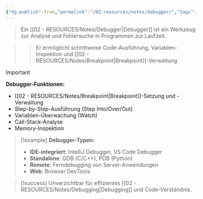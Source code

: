 ```yaml
---
{"dg-publish":true,"permalink":"/02-resources/notes/debugger/","tags":["entwicklung/fehlersuche","programmierung/tools"],"noteIcon":"","updated":"2025-09-16T16:45:37.405+02:00"}
---
```



>Ein [[02 - RESOURCES/Notes/Debugger\|Debugger]] ist ein Werkzeug zur Analyse und Fehlersuche in Programmen zur Laufzeit.

>>Er ermöglicht schrittweise Code-Ausführung, Variablen-Inspektion und [[02 - RESOURCES/Notes/Breakpoint\|Breakpoint]]-Verwaltung.

>[!important] 
>**Debugger-Funktionen:**
>- [[02 - RESOURCES/Notes/Breakpoint\|Breakpoint]]-Setzung und -Verwaltung
>- Step-by-Step-Ausführung (Step Into/Over/Out)
>- Variablen-Überwachung (Watch)
>- Call-Stack-Analyse
>- Memory-Inspektion

>[!example] 
>**Debugger-Typen:**
>- **IDE-integriert**: IntelliJ Debugger, VS Code Debugger
>- **Standalone**: GDB (C/C++), PDB (Python)
>- **Remote**: Ferndebugging von Server-Anwendungen
>- **Web**: Browser DevTools

>[!success] 
>Unverzichtbar für effizientes [[02 - RESOURCES/Notes/Debugging\|Debugging]] und Code-Verständnis.
